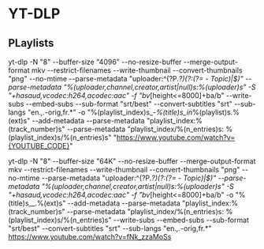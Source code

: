 # YT-DLP

## PLaylists

yt-dlp -N "8" --buffer-size "4096" --no-resize-buffer --merge-output-format mkv --restrict-filenames --write-thumbnail --convert-thumbnails "png" --no-mtime --parse-metadata "uploader:^(?P<uploader>.*?)(?:(?= - Topic)|$)" --parse-metadata "%(uploader,channel,creator,artist|null)s:%(uploader)s" -S "+hasaud,vcodec:h264,acodec:aac" -f "bv*[height<=8000]+ba/b" --write-subs --embed-subs --sub-format "srt/best" --convert-subtitles "srt" --sub-langs "en.*,.*-orig,fr.*" -o "%(playlist_index)s_-_%(title)s_in_%(playlist)s.%(ext)s" --add-metadata --parse-metadata "playlist_index:%(track_number)s" --parse-metadata "playlist_index/%(n_entries)s: %(playlist_index)s/%(n_entries)s" "https://www.youtube.com/watch?v={YOUTUBE_CODE}"
  
yt-dlp -N "8" --buffer-size "64K" --no-resize-buffer --merge-output-format mkv --restrict-filenames --write-thumbnail --convert-thumbnails "png" --no-mtime --parse-metadata "uploader:^(?P<uploader>.*?)(?:(?= - Topic)|$)" --parse-metadata "%(uploader,channel,creator,artist|null)s:%(uploader)s" -S "+hasaud,vcodec:h264,acodec:aac" -f "bv*[height<=8000]+ba/b" -o "%(title)s__.%(ext)s" --add-metadata --parse-metadata "playlist_index:%(track_number)s" --parse-metadata "playlist_index/%(n_entries)s: %(playlist_index)s/%(n_entries)s" --write-subs --embed-subs --sub-format "srt/best" --convert-subtitles "srt" --sub-langs "en.*,.*-orig,fr.*" https://www.youtube.com/watch?v=fNk_zzaMoSs

